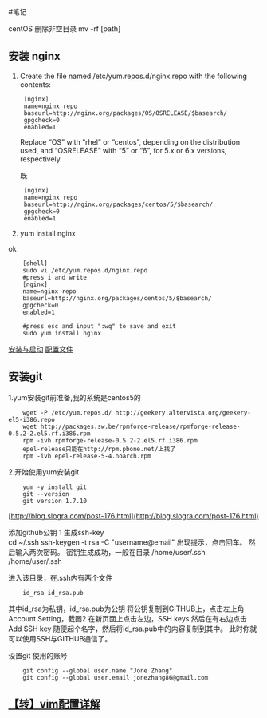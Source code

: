 #笔记

centOS 
删除非空目录 mv -rf [path]

## 安装 nginx

1. Create the file named /etc/yum.repos.d/nginx.repo with the following contents:

        [nginx]
        name=nginx repo
        baseurl=http://nginx.org/packages/OS/OSRELEASE/$basearch/
        gpgcheck=0
        enabled=1

	Replace “OS” with “rhel” or “centos”, depending on the distribution used, and “OSRELEASE” with “5” or “6”, for 5.x or 6.x versions, respectively. 

	既  
 
        [nginx]
        name=nginx repo
        baseurl=http://nginx.org/packages/centos/5/$basearch/
        gpgcheck=0
        enabled=1

2. yum install nginx 
 
ok  
 
        [shell]
        sudo vi /etc/yum.repos.d/nginx.repo
        #press i and write 
        [nginx]
        name=nginx repo
        baseurl=http://nginx.org/packages/centos/5/$basearch/
        gpgcheck=0
        enabled=1  

        #press esc and input ":wq" to save and exit 
        sudo yum install nginx

[安装与启动](http://19001989.blog.51cto.com/3447586/701186)
[配置文件](http://lya041.blog.51cto.com/337966/691024)

## 安装git
 
1.yum安装git前准备,我的系统是centos5的  
 
        wget -P /etc/yum.repos.d/ http://geekery.altervista.org/geekery-el5-i386.repo
        wget http://packages.sw.be/rpmforge-release/rpmforge-release-0.5.2-2.el5.rf.i386.rpm
        rpm -ivh rpmforge-release-0.5.2-2.el5.rf.i386.rpm
        epel-release只能在http://rpm.pbone.net/上找了
        rpm -ivh epel-release-5-4.noarch.rpm
 
2.开始使用yum安装git  
 
        yum -y install git
        git --version
        git version 1.7.10

[http://blog.slogra.com/post-176.html](http://blog.slogra.com/post-176.html)

添加github公钥
1 生成ssh-key  
        cd ~/.ssh
        ssh-keygen -t rsa -C "username@email"
出现提示，点击回车。
然后输入两次密码。
密钥生成成功，一般在目录
/home/user/.ssh
/home/user/.ssh

进入该目录，在.ssh内有两个文件

        id_rsa id_rsa.pub

其中id_rsa为私钥，id_rsa.pub为公钥
将公钥复制到GITHUB上，点击左上角Account Setting，截图2
在新页面上点击左边，SSH keys
然后在有右边点击 Add SSH key
随便起个名字，然后将id_rsa.pub中的内容复制到其中。
此时你就可以使用SSH与GITHUB通信了。

设置git 使用的账号
 
        git config --global user.name "Jone Zhang"
        git config --global user.email jonezhang86@gmail.com
        

## [【转】vim配置详解](http://www.cnblogs.com/witcxc/archive/2011/12/28/2304704.html)

